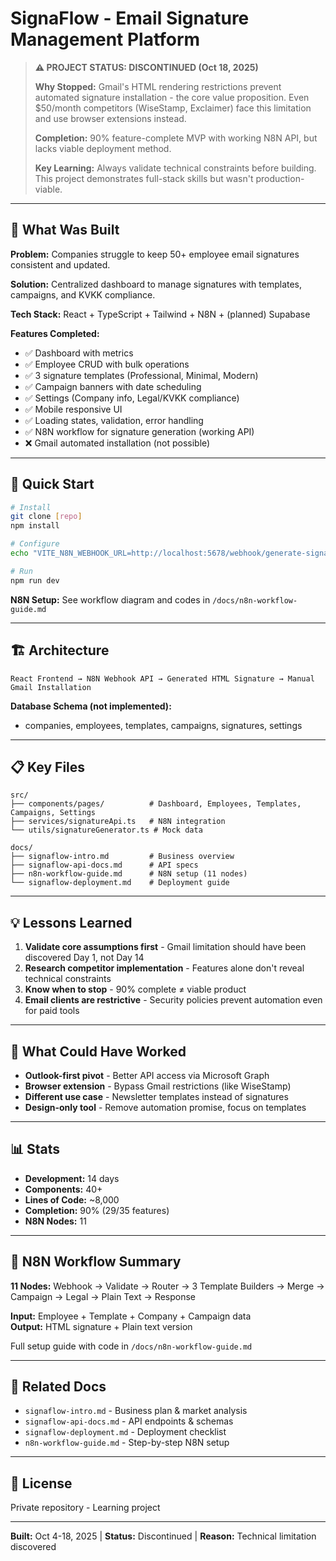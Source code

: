 # SignaFlow - Email Signature Management Platform

> **⚠️ PROJECT STATUS: DISCONTINUED (Oct 18, 2025)**
> 
> **Why Stopped:** Gmail's HTML rendering restrictions prevent automated signature installation - the core value proposition. Even $50/month competitors (WiseStamp, Exclaimer) face this limitation and use browser extensions instead.
> 
> **Completion:** 90% feature-complete MVP with working N8N API, but lacks viable deployment method.
> 
> **Key Learning:** Always validate technical constraints before building. This project demonstrates full-stack skills but wasn't production-viable.

---

## 🎯 What Was Built

**Problem:** Companies struggle to keep 50+ employee email signatures consistent and updated.

**Solution:** Centralized dashboard to manage signatures with templates, campaigns, and KVKK compliance.

**Tech Stack:** React + TypeScript + Tailwind + N8N + (planned) Supabase

**Features Completed:**
- ✅ Dashboard with metrics
- ✅ Employee CRUD with bulk operations
- ✅ 3 signature templates (Professional, Minimal, Modern)
- ✅ Campaign banners with date scheduling
- ✅ Settings (Company info, Legal/KVKK compliance)
- ✅ Mobile responsive UI
- ✅ Loading states, validation, error handling
- ✅ N8N workflow for signature generation (working API)
- ❌ Gmail automated installation (not possible)

---

## 🚀 Quick Start

```bash
# Install
git clone [repo]
npm install

# Configure
echo "VITE_N8N_WEBHOOK_URL=http://localhost:5678/webhook/generate-signature" > .env

# Run
npm run dev
```

**N8N Setup:** See workflow diagram and codes in `/docs/n8n-workflow-guide.md`

---

## 🏗 Architecture

```
React Frontend → N8N Webhook API → Generated HTML Signature → Manual Gmail Installation
```

**Database Schema (not implemented):**
- companies, employees, templates, campaigns, signatures, settings

---

## 📋 Key Files

```
src/
├── components/pages/          # Dashboard, Employees, Templates, Campaigns, Settings
├── services/signatureApi.ts   # N8N integration
└── utils/signatureGenerator.ts # Mock data

docs/
├── signaflow-intro.md         # Business overview
├── signaflow-api-docs.md      # API specs
├── n8n-workflow-guide.md      # N8N setup (11 nodes)
└── signaflow-deployment.md    # Deployment guide
```

---

## 💡 Lessons Learned

1. **Validate core assumptions first** - Gmail limitation should have been discovered Day 1, not Day 14
2. **Research competitor implementation** - Features alone don't reveal technical constraints
3. **Know when to stop** - 90% complete ≠ viable product
4. **Email clients are restrictive** - Security policies prevent automation even for paid tools

---

## 🔮 What Could Have Worked

- **Outlook-first pivot** - Better API access via Microsoft Graph
- **Browser extension** - Bypass Gmail restrictions (like WiseStamp)
- **Different use case** - Newsletter templates instead of signatures
- **Design-only tool** - Remove automation promise, focus on templates

---

## 📊 Stats

- **Development:** 14 days
- **Components:** 40+
- **Lines of Code:** ~8,000
- **Completion:** 90% (29/35 features)
- **N8N Nodes:** 11

---

## 📝 N8N Workflow Summary

**11 Nodes:** Webhook → Validate → Router → 3 Template Builders → Merge → Campaign → Legal → Plain Text → Response

**Input:** Employee + Template + Company + Campaign data  
**Output:** HTML signature + Plain text version

Full setup guide with code in `/docs/n8n-workflow-guide.md`

---

## 🔗 Related Docs

- `signaflow-intro.md` - Business plan & market analysis
- `signaflow-api-docs.md` - API endpoints & schemas
- `signaflow-deployment.md` - Deployment checklist
- `n8n-workflow-guide.md` - Step-by-step N8N setup

---

## 📄 License

Private repository - Learning project

---

**Built:** Oct 4-18, 2025 | **Status:** Discontinued | **Reason:** Technical limitation discovered